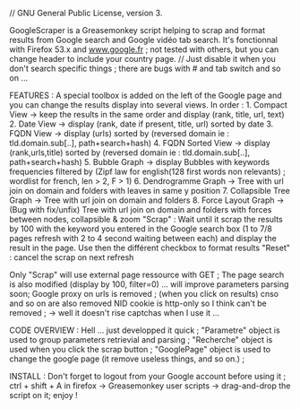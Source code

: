 // GNU General Public License, version 3.

GoogleScraper is a Greasemonkey script helping to scrap and format results from Google search and Google vidéo tab search.
It's fonctionnal with Firefox 53.x and www.google.fr ; not tested with others, but you can change header to include your country page.
// Just disable it when you don't search specific things ; there are bugs with # and tab switch and so on ... 

FEATURES :
A special toolbox is added on the left of the Google page and you can change the results display into several views.
In order :
	1. Compact View 			-> keep the results in the same order and display (rank, title, url, text)
	2. Date View 				-> display (rank, date if present, title, url) sorted by date
	3. FQDN View 				-> display (urls) sorted by (reversed domain ie : tld.domain.sub[..], path+search+hash)
	4. FQDN Sorted View 		-> display (rank,urls,title) sorted by (reversed domain ie : tld.domain.sub[..], path+search+hash)
	5. Bubble Graph 			-> display Bubbles with keywords frequencies filtered by (Zipf law for english(128 first words non relevants) ; wordlist for french, len > 2, F > 1)
	6. Dendrogramme Graph 		-> Tree with url join on domain and folders with leaves in same y position
	7. Collapsible Tree Graph 	-> Tree with url join on domain and folders
	8. Force Layout Graph 		-> (Bug with fix/unfix) Tree with url join on domain and folders with forces between nodes, collapsible & zoom 
	"Scrap" : Wait until it scrap the results by 100 with the keyword you entered in the Google search box (1 to 7/8 pages refresh with 2 to 4 second waiting between each) and display the result in the page. Use then the différent checkbox to format results
	"Reset" : cancel the scrap on next refresh

Only "Scrap" will use external page ressource with GET ;
The page search is also modified (display by 100, filter=0) ... will improve parameters parsing soon;
Google proxy on urls is removed ; (when you click on results)
cnso and so on are also removed
NID cookie is http-only so I think can't be removed ;
-> well it doesn't rise captchas when I use it ...

CODE OVERVIEW :
Hell ... just developped it quick ;
"Parametre" object is used to group parameters retrievial and parsing ;
"Recherche" object is used when you click the scrap button ;
"GooglePage" object is used to change the google page (it remove useless things, and so on.) ;

INSTALL :
Don't forget to logout from your Google account before using it ;
ctrl + shift + A in firefox -> Greasemonkey user scripts -> drag-and-drop the script on it;
enjoy !
